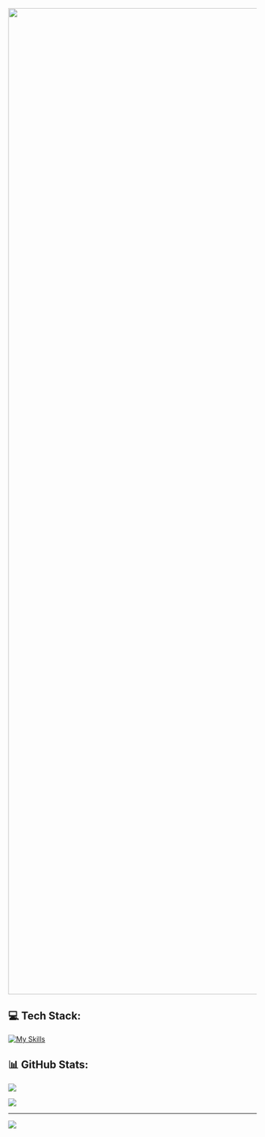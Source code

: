 
<img src="https://media2.giphy.com/media/v1.Y2lkPTc5MGI3NjExdWczenBrYzlidzA2a3M4czJxdG1jNXB6enFicXk5djMyMXhud2cycCZlcD12MV9pbnRlcm5hbF9naWZfYnlfaWQmY3Q9Zw/pNx09ajeVCJ3O/giphy.gif" width="2000" >
<br/>

## 💻 Tech Stack:
[![My Skills](https://skillicons.dev/icons?i=ts,go,tailwind,react,nextjs,nodejs,express,nest,postgres,mysql)](https://skillicons.dev)

## 📊 GitHub Stats:
![](https://github-readme-streak-stats.herokuapp.com/?user=nbintang&theme=dark&hide_border=true)<br/>

![](https://github-readme-stats.vercel.app/api/top-langs/?username=nbintang&theme=dark&hide_border=true&include_all_commits=true&count_private=true&layout=compact)


---
[![](https://visitcount.itsvg.in/api?id=nbintang&icon=4&color=0)](https://visitcount.itsvg.in)

<!-- Proudly created with GPRM ( https://gprm.itsvg.in ) -->
